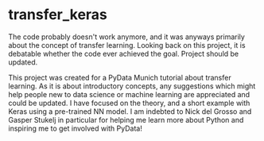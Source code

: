 # transfer_keras
The code probably doesn't work anymore, and it was anyways primarily about the concept of transfer learning.  Looking back on this project, it is debatable whether the code ever achieved the goal.  Project should be updated.

This project was created for a PyData Munich tutorial about transfer learning.  As it is about introductory concepts, any suggestions which might help people new to data science or machine learning are appreciated and could be updated.  I have focused on the theory, and a short example with Keras using a pre-trained NN model.  I am indebted to Nick del Grosso and Gasper Stukelj in particular for helping me learn more about Python and inspiring me to get involved with PyData!   
